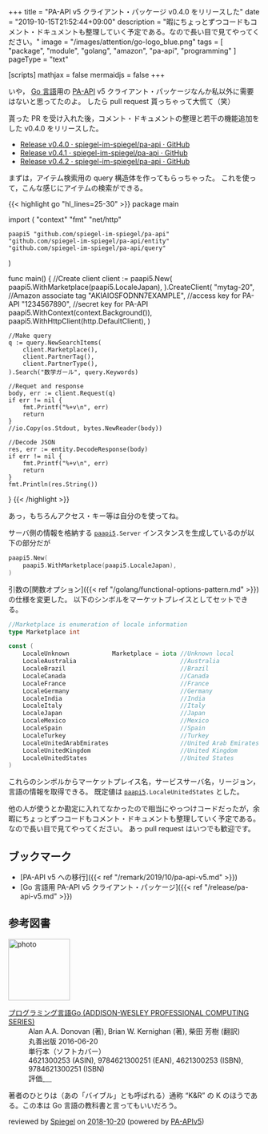 +++
title = "PA-API v5 クライアント・パッケージ v0.4.0 をリリースした"
date =  "2019-10-15T21:52:44+09:00"
description = "暇にちょっとずつコードもコメント・ドキュメントも整理していく予定である。なので長い目で見てやってください。"
image = "/images/attention/go-logo_blue.png"
tags = [ "package", "module", "golang", "amazon", "pa-api", "programming" ]
pageType = "text"

[scripts]
  mathjax = false
  mermaidjs = false
+++

いや， [Go 言語]用の [PA-API] v5 クライアント・パッケージなんか私以外に需要はないと思ってたのよ。
したら pull request 貰っちゃって大慌て（笑）

貰った PR を受け入れた後，コメント・ドキュメントの整理と若干の機能追加をした v0.4.0 をリリースした。

- [Release v0.4.0 · spiegel-im-spiegel/pa-api · GitHub](https://github.com/spiegel-im-spiegel/pa-api/releases/tag/v0.4.0)
- [Release v0.4.1 · spiegel-im-spiegel/pa-api · GitHub](https://github.com/spiegel-im-spiegel/pa-api/releases/tag/v0.4.1)
- [Release v0.4.2 · spiegel-im-spiegel/pa-api · GitHub](https://github.com/spiegel-im-spiegel/pa-api/releases/tag/v0.4.2)

まずは，アイテム検索用の query 構造体を作ってもらっちゃった。
これを使って，こんな感じにアイテムの検索ができる。

{{< highlight go "hl_lines=25-30" >}}
package main

import (
    "context"
    "fmt"
    "net/http"

    paapi5 "github.com/spiegel-im-spiegel/pa-api"
    "github.com/spiegel-im-spiegel/pa-api/entity"
    "github.com/spiegel-im-spiegel/pa-api/query"
)

func main() {
    //Create client
    client := paapi5.New(
        paapi5.WithMarketplace(paapi5.LocaleJapan),
    ).CreateClient(
        "mytag-20",             //Amazon associate tag
        "AKIAIOSFODNN7EXAMPLE", //access key for PA-API
        "1234567890",           //secret key for PA-API
        paapi5.WithContext(context.Background()),
        paapi5.WithHttpClient(http.DefaultClient),
    )

    //Make query
    q := query.NewSearchItems(
        client.Marketplace(),
        client.PartnerTag(),
        client.PartnerType(),
    ).Search("数学ガール", query.Keywords)

    //Requet and response
    body, err := client.Request(q)
    if err != nil {
        fmt.Printf("%+v\n", err)
        return
    }
    //io.Copy(os.Stdout, bytes.NewReader(body))

    //Decode JSON
    res, err := entity.DecodeResponse(body)
    if err != nil {
        fmt.Printf("%+v\n", err)
        return
    }
    fmt.Println(res.String())
}
{{< /highlight >}}

あっ，もちろんアクセス・キー等は自分のを使ってね。

サーバ側の情報を格納する [`paapi5`]`.Server` インスタンスを生成しているのが以下の部分だが

```go
paapi5.New(
    paapi5.WithMarketplace(paapi5.LocaleJapan),
)
```

引数の[関数オプション]({{< ref "/golang/functional-options-pattern.md" >}})の仕様を変更した。
以下のシンボルをマーケットプレイスとしてセットできる。

```go
//Marketplace is enumeration of locale information
type Marketplace int

const (
    LocaleUnknown            Marketplace = iota //Unknown local
    LocaleAustralia                             //Australia
    LocaleBrazil                                //Brazil
    LocaleCanada                                //Canada
    LocaleFrance                                //France
    LocaleGermany                               //Germany
    LocaleIndia                                 //India
    LocaleItaly                                 //Italy
    LocaleJapan                                 //Japan
    LocaleMexico                                //Mexico
    LocaleSpain                                 //Spain
    LocaleTurkey                                //Turkey
    LocaleUnitedArabEmirates                    //United Arab Emirates
    LocaleUnitedKingdom                         //United Kingdom
    LocaleUnitedStates                          //United States
)
```

これらのシンボルからマーケットプレイス名，サービスサーバ名，リージョン，言語の情報を取得できる。
既定値は [`paapi5`]`.LocaleUnitedStates` とした。

他の人が使うとか勘定に入れてなかったので相当にやっつけコードだったが，余暇にちょっとずつコードもコメント・ドキュメントも整理していく予定である。
なので長い目で見てやってください。
あっ pull request はいつでも歓迎です。

## ブックマーク

- [PA-API v5 への移行]({{< ref "/remark/2019/10/pa-api-v5.md" >}})
- [Go 言語用 PA-API v5 クライアント・パッケージ]({{< ref "/release/pa-api-v5.md" >}})

[Go]: https://golang.org/ "The Go Programming Language"
[Go 言語]: https://golang.org/ "The Go Programming Language"
[PA-API]: https://affiliate.amazon.co.jp/assoc_credentials/home "Product Advertising API"
[`paapi5`]: https://github.com/spiegel-im-spiegel/pa-api "spiegel-im-spiegel/pa-api: APIs for Amazon Product Advertising API v5 by Golang"

## 参考図書

<div class="hreview">
  <div class="photo"><a class="item url" href="https://www.amazon.co.jp/dp/4621300253?tag=baldandersinf-22&linkCode=ogi&th=1&psc=1"><img src="https://m.media-amazon.com/images/I/41meaSLNFfL._SL160_.jpg" width="123" alt="photo"></a></div>
  <dl class="fn">
    <dt><a href="https://www.amazon.co.jp/dp/4621300253?tag=baldandersinf-22&linkCode=ogi&th=1&psc=1">プログラミング言語Go (ADDISON-WESLEY PROFESSIONAL COMPUTING SERIES)</a></dt>
    <dd>Alan A.A. Donovan (著), Brian W. Kernighan (著), 柴田 芳樹 (翻訳)</dd>
    <dd>丸善出版 2016-06-20</dd>
    <dd>単行本（ソフトカバー）</dd>
    <dd>4621300253 (ASIN), 9784621300251 (EAN), 4621300253 (ISBN), 9784621300251 (ISBN)</dd>
    <dd>評価<abbr class="rating fa-sm" title="5">&nbsp;<i class="fas fa-star"></i>&nbsp;<i class="fas fa-star"></i>&nbsp;<i class="fas fa-star"></i>&nbsp;<i class="fas fa-star"></i>&nbsp;<i class="fas fa-star"></i></abbr></dd>
  </dl>
  <p class="description">著者のひとりは（あの「バイブル」とも呼ばれる）通称 “K&amp;R” の K のほうである。この本は Go 言語の教科書と言ってもいいだろう。</p>
  <p class="powered-by">reviewed by <a href='#maker' class='reviewer'>Spiegel</a> on <abbr class="dtreviewed" title="2018-10-20">2018-10-20</abbr> (powered by <a href="https://affiliate.amazon.co.jp/assoc_credentials/home">PA-APIv5</a>)</p>
</div>
